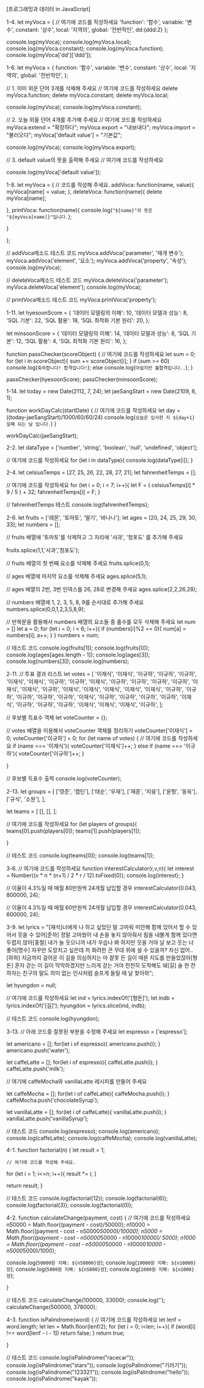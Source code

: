[프로그래밍과 데이터 in JavaScript]


1-4.
let myVoca = {
	// 여기에 코드를 작성하세요
	'function': '함수',
	variable: '변수',
	constant: '상수',
	local: '지역의',
	global: '전반적인',
	dd:{ddd:2}
};

console.log(myVoca);
console.log(myVoca.local);
console.log(myVoca.constant);
console.log(myVoca.function);
console.log(myVoca['dd']['ddd']);

1-6.
let myVoca = {
	function: '함수',
	variable: '변수',
	constant: '상수',
	local: '지역의',
	global: '전반적인',
};

// 1. 이미 외운 단어 3개를 삭제해 주세요
// 여기에 코드를 작성하세요
delete myVoca.function;
delete myVoca.constant;
delete myVoca.local;

console.log(myVoca);
console.log(myVoca.constant);


// 2. 오늘 외울 단어 4개를 추가해 주세요
// 여기에 코드를 작성하세요
myVoca.extend = "확장하다";
myVoca.export = "내보내다";
myVoca.import = "불러오다";
myVoca['default value'] = "기본값";

console.log(myVoca);
console.log(myVoca.export);


// 3. default value의 뜻을 출력해 주세요
// 여기에 코드를 작성하세요

console.log(myVoca['default value']);

1-8.
let myVoca = {
  // 코드를 작성해 주세요.
  addVoca: function(name, value){
    myVoca[name] = value;
  },
  deleteVoca: function(name){
    delete myVoca[name];
    
  },
  printVoca: function(name){
    console.log(`"${name}"의 뜻은 "${myVoca[name]}"입니다.`);
    
  }

};

// addVoca메소드 테스트 코드
myVoca.addVoca('parameter', '매개 변수');
myVoca.addVoca('element', '요소');
myVoca.addVoca('property', '속성');
console.log(myVoca);

// deleteVoca메소드 테스트 코드
myVoca.deleteVoca('parameter');
myVoca.deleteVoca('element');
console.log(myVoca);

// printVoca메소드 테스트 코드
myVoca.printVoca('property');

1-11.
let hyesoonScore = {
	'데이터 모델링의 이해': 10,
	'데이터 모델과 성능': 8,
	'SQL 기본': 22,
	'SQL 활용': 18,
	'SQL 최적화 기본 원리': 20,
};

let minsoonScore = {
	'데이터 모델링의 이해': 14,
	'데이터 모델과 성능': 8,
	'SQL 기본': 12,
	'SQL 활용': 4,
	'SQL 최적화 기본 원리': 16,
};

function passChecker(scoreObject) {
	// 여기에 코드를 작성하세요
  let sum = 0;
  for (let i in scoreObject){
    sum += scoreObject[i];
  }
  if (sum >= 60) console.log(`축하합니다! 합격입니다!`);
  else console.log(`아쉽지만 불합격입니다..`);
}

passChecker(hyesoonScore);
passChecker(minsoonScore);

1-14.
let today = new Date(2112, 7, 24);
let jaeSangStart = new Date(2109, 6, 1);

function workDayCalc(startDate) {
	// 여기에 코드를 작성하세요
	let day =((today-jaeSangStart)/1000/60/60/24)
	console.log(`오늘은 입사한 지 ${day+1}일째 되는 날 입니다.`)
}

workDayCalc(jaeSangStart);

2-2.
let dataType = ['number', 'string', 'boolean', 'null', 'undefined', 'object'];

// 여기에 코드를 작성하세요
for (let i in dataType){
  console.log(dataType[i]);
}

2-4.
let celsiusTemps = [27, 25, 26, 22, 28, 27, 21];
let fahrenheitTemps = [];

// 여기에 코드를 작성하세요
for (let i = 0; i < 7; i++){
  let F = ( celsiusTemps[i] * 9 / 5 ) + 32;
  fahrenheitTemps[i] = F;
}

// fahrenheitTemps 테스트
console.log(fahrenheitTemps);

2-6.
let fruits = ['레몬', '토마토', '딸기', '바나나'];
let ages = [20, 24, 25, 29, 30, 33];
let numbers = [];

// fruits 배열에 '토마토'를 삭제하고 그 자리에 '사과', '청포도' 를 추가해 주세요

fruits.splice(1,1,'사과','청포도');


// fruits 배열의 첫 번째 요소를 삭제해 주세요
fruits.splice(0,1);


// ages 배열에 마지막 요소를 삭제해 주세요
ages.splice(5,1);


// ages 배열의 2번, 3번 인덱스를 26, 28로 변경해 주세요
ages.splice(2,2,26,28);


// numbers 배열에 1, 2, 3, 5, 8, 9를 순서대로 추가해 주세요
numbers.splice(0,0,1,2,3,5,8,9);


// 반복문을 활용해서 numbers 배열의 요소들 중 홀수를 모두 삭제해 주세요
let num = []
let a = 0;
for (let i = 0; i < 6; i++){
  if (numbers[i]%2 == 0){
    num[a] = numbers[i];
    a++;
  }
}
numbers = num;

// 테스트 코드
console.log(fruits[1]);
console.log(fruits[0]);
console.log(ages[ages.length - 1]);
console.log(ages[3]);
console.log(numbers[3]);
console.log(numbers);

2-11.
// 투표 결과 리스트
let votes = [
  '이재식', '이재식', '이규하', '이규하', '이규하',
  '이재식', '이재식', '이규하', '이규하', '이재식',
  '이규하', '이규하', '이규하', '이규하', '이재식',
  '이재식', '이규하', '이재식', '이재식', '이재식',
  '이재식', '이재식', '이규하', '이규하', '이규하',
  '이규하', '이규하', '이재식', '이규하', '이규하',
  '이규하', '이규하', '이재식', '이규하', '이규하',
  '이규하', '이재식', '이재식', '이재식', '이규하',
];

// 후보별 득표수 객체
let voteCounter = {};

// votes 배열을 이용해서 voteCounter 객체를 정리하기
voteCounter['이재식'] = 0;
voteCounter['이규하'] = 0;
for (let name of votes) {
  // 여기에 코드를 작성하세요
  if (name === '이재식'){
    voteCounter['이재식']++;
  }
  else if (name === '이규하'){
    voteCounter['이규하']++;
  }

}

// 후보별 득표수 출력
console.log(voteCounter);

2-13.
let groups = [
	['영준', '캡틴'], 
	['태순', '우재'],
	['재훈', '지웅'],
	['윤형', '동욱'],
	['규식', '소원'],
];

let teams = [
	[],
	[],
];

// 여기에 코드를 작성하세요
for (let players of groups){
  teams[0].push(players[0]);
  teams[1].push(players[1]);
  
}

// 테스트 코드
console.log(teams[0]);
console.log(teams[1]);

3-6.
// 여기에 코드를 작성하세요
function interestCalculator(r,v,n){
  let interest = Number((v * n * (n+1) / 2 * r / 12).toFixed(0));
  console.log(interest);
}


// 이율이 4.3%일 때 매월 80만원씩 24개월 납입할 경우
interestCalculator(0.043, 800000, 24);

// 이율이 4.3%일 때 매월 60만원씩 24개월 납입할 경우
interestCalculator(0.043, 600000, 24);

3-9.
let lyrics = "[재석]너에게 나 하고 싶었던 말 고마워 미안해 함께 있어서 할 수 있어서 웃을 수 있어[준하] 정말 고마웠어 내 손을 놓지 않아줘서 힘을 내볼게 함께 있다면 두렵지 않아[홍철] 내가 늘 웃으니까 내가 우습나 봐 하지만 웃을 거야 날 보고 웃는 너 좋아[명수] 자꾸만 도망치고 싶은데 저 화려한 큰 무대 위에 설 수 있을까? 자신 없어..[하하] 지금까지 걸어온 이 길을 의심하지는 마 잘못 든 길이 때론 지도를 만들었잖아[형돈] 혼자 걷는 이 길이 막막하겠지만 느리게 걷는 거야 천천히 도착해도 돼[길] 술 한 잔 하자는 친구의 말도 의미 없는 인사처럼 슬프게 들릴 때 날 찾아와";

let hyungdon = null;

// 여기에 코드를 작성하세요
let ind = lyrics.indexOf('[형돈]');
let indb = lyrics.indexOf('[길]');
hyungdon = lyrics.slice(ind, indb);

// 테스트 코드
console.log(hyungdon);

3-13.
// 아래 코드중 잘못된 부분을 수정해 주세요
let espresso = ['espresso'];

let americano = [];
for(let i of espresso){
  americano.push(i);
}
americano.push('water');

let caffeLatte = [];
for(let i of espresso){
  caffeLatte.push(i);
}
caffeLatte.push('milk');

// 여기에 caffeMocha와 vanillaLatte 레시피를 만들어 주세요

let caffeMocha = [];
for(let i of caffeLatte){
  caffeMocha.push(i);
}
caffeMocha.push('chocolateSyrup');

let vanillaLatte = [];
for(let i of caffeLatte){
  vanillaLatte.push(i);
}
vanillaLatte.push('vanillaSyrup');


// 테스트 코드
console.log(espresso);
console.log(americano);
console.log(caffeLatte);
console.log(caffeMocha);
console.log(vanillaLatte);

4-1.
function factorial(n) {
  let result = 1;
	
	// 여기에 코드를 작성해 주세요.
  for (let i = 1; i<=n; i++){
    result *= i;
  }
	
  return result;
}

// 테스트 코드
console.log(factorial(12));
console.log(factorial(6));
console.log(factorial(3));
console.log(factorial(0));

4-2.
function calculateChange(payment, cost) {
  // 여기에 코드를 작성하세요
  n50000 = Math.floor((payment - cost)/50000);
  n10000 = Math.floor((payment - cost - n50000*50000)/10000);
  n5000 = Math.floor((payment - cost - n50000*50000 - n10000*10000)/ 5000);
  n1000 = Math.floor((payment - cost - n50000*50000 - n10000*10000 - n5000*5000)/1000);
  
  console.log(`50000원 지폐: ${n50000}장`);
  console.log(`10000원 지폐: ${n10000}장`);
  console.log(`5000원 지폐: ${n5000}장`);
  console.log(`1000원 지폐: ${n1000}장`);

}

// 테스트 코드
calculateChange(100000, 33000);
console.log('');
calculateChange(500000, 378000);

4-3.
function isPalindrome(word) {
  // 여기에 코드를 작성하세요
  let lenf = word.length; 
  let len = Math.floor(lenf/2);
  for (let i = 0; i<len; i++){
    if (word[i] !== word[lenf - i - 1]) return false;
  }
  return true;

}

// 테스트 코드
console.log(isPalindrome("racecar"));
console.log(isPalindrome("stars"));
console.log(isPalindrome("기러기"));
console.log(isPalindrome("123321"));
console.log(isPalindrome("hello"));
console.log(isPalindrome("kayak"));